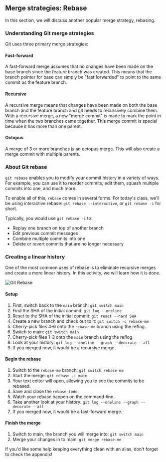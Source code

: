 ## Merge strategies: Rebase

In this section, we will discuss another popular merge strategy, rebasing.

### Understanding Git merge strategies

Git uses three primary merge strategies:

#### Fast-forward

A fast-forward merge assumes that no changes have been made on the base branch since the feature branch was created. This means that the branch pointer for base can simply be "fast forwarded" to point to the same commit as the feature branch.

#### Recursive

A recursive merge means that changes have been made on both the base branch and the feature branch and git needs to recursively combine them. With a recursive merge, a new "merge commit" is made to mark the point in time when the two branches came together. This merge commit is special because it has more than one parent.

#### Octopus

A merge of 3 or more branches is an octopus merge. This will also create a merge commit with multiple parents.

### About Git rebase

`git rebase` enables you to modify your commit history in a variety of ways. For example, you can use it to reorder commits, edit them, squash multiple commits into one, and much more.

To enable all of this, `rebase` comes in several forms. For today's class, we'll be using interactive rebase: `git rebase --interactive`, or `git rebase -i` for short.

Typically, you would use `git rebase -i` to:

- Replay one branch on top of another branch
- Edit previous commit messages
- Combine multiple commits into one
- Delete or revert commits that are no longer necessary

### Creating a linear history

One of the most common uses of rebase is to eliminate recursive merges and create a more linear history. In this activity, we will learn how it is done.

![Git Rebase](./img/git-rebase.png)

#### Setup

1. First, switch back to the `main` branch: `git switch main`
1. Find the SHA of the initial commit: `git log --oneline`
1. Reset to the SHA of the initial commit: `git reset --hard SHA`
1. Create a new branch and check out to it: `git switch -c rebase-me`
1. Cherry-pick files 4-6 onto the `rebase-me` branch using the reflog.
1. Switch to main: `git switch main`
1. Cherry-pick files 1-3 onto the `main` branch using the reflog.
1. Look at your history: `git log --oneline --graph --decorate --all`
1. If you merged now, it would be a recursive merge.

#### Begin the rebase

1. Switch to the `rebase-me` branch: `git switch rebase-me`
1. Start the merge: `git rebase -i main`
1. Your text editor will open, allowing you to see the commits to be rebased.
1. Save and close the `rebase-todo`.
1. Watch your rebase happen on the command-line.
1. Take another look at your history: `git log --oneline --graph --decorate --all`
1. If you merged now, it would be a fast-forward merge.

#### Finish the merge

1. Switch to main, the branch you will merge into: `git switch main`
1. Merge your changes in to main: `git merge rebase-me`

If you'd like some help keeping everything clean with an alias, don't forget to check the appendix!
